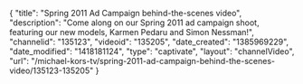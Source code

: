{
    "title": "Spring 2011 Ad Campaign behind-the-scenes video",
    "description": "Come along on our Spring 2011 ad campaign shoot, featuring our new models, Karmen Pedaru and Simon Nessman!",
    "channelid": "135123",
    "videoid": "135205",
    "date_created": "1385969229",
    "date_modified": "1418181124",
    "type": "captivate",
    "layout": "channelVideo",
    "url": "\/michael-kors-tv\/spring-2011-ad-campaign-behind-the-scenes-video\/135123-135205"
}